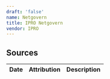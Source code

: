 ```yaml
---
draft: 'false'
name: Netgovern
title: IPRO Netgovern
vendor: IPRO
---
```





## Sources
| Date | Attribution | Description |
| --- | --- | --- |
